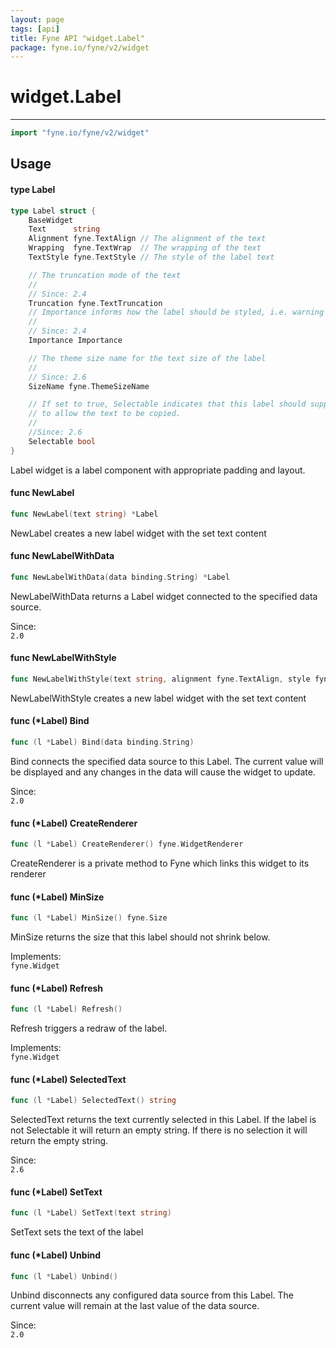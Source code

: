 ```yaml
---
layout: page
tags: [api]
title: Fyne API "widget.Label"
package: fyne.io/fyne/v2/widget
---
```


# widget.Label
---
```go
import "fyne.io/fyne/v2/widget"
```

## Usage

#### type Label

```go
type Label struct {
	BaseWidget
	Text      string
	Alignment fyne.TextAlign // The alignment of the text
	Wrapping  fyne.TextWrap  // The wrapping of the text
	TextStyle fyne.TextStyle // The style of the label text

	// The truncation mode of the text
	//
	// Since: 2.4
	Truncation fyne.TextTruncation
	// Importance informs how the label should be styled, i.e. warning or disabled
	//
	// Since: 2.4
	Importance Importance

	// The theme size name for the text size of the label
	//
	// Since: 2.6
	SizeName fyne.ThemeSizeName

	// If set to true, Selectable indicates that this label should support select interaction
	// to allow the text to be copied.
	//
	//Since: 2.6
	Selectable bool
}
```

Label widget is a label component with appropriate padding and layout.

#### func  NewLabel

```go
func NewLabel(text string) *Label
```
NewLabel creates a new label widget with the set text content

#### func  NewLabelWithData

```go
func NewLabelWithData(data binding.String) *Label
```
NewLabelWithData returns a Label widget connected to the specified data source.


<div class="since">Since: <code>
2.0</code></div>

#### func  NewLabelWithStyle

```go
func NewLabelWithStyle(text string, alignment fyne.TextAlign, style fyne.TextStyle) *Label
```
NewLabelWithStyle creates a new label widget with the set text content

#### func (*Label) Bind

```go
func (l *Label) Bind(data binding.String)
```
Bind connects the specified data source to this Label. The current value will be displayed and any changes in the data will cause the widget to update.


<div class="since">Since: <code>
2.0</code></div>

#### func (*Label) CreateRenderer

```go
func (l *Label) CreateRenderer() fyne.WidgetRenderer
```
CreateRenderer is a private method to Fyne which links this widget to its renderer

#### func (*Label) MinSize

```go
func (l *Label) MinSize() fyne.Size
```
MinSize returns the size that this label should not shrink below.


<div class="implements">Implements: <code>
fyne.Widget</code></div>

#### func (*Label) Refresh

```go
func (l *Label) Refresh()
```
Refresh triggers a redraw of the label.


<div class="implements">Implements: <code>
fyne.Widget</code></div>

#### func (*Label) SelectedText

```go
func (l *Label) SelectedText() string
```
SelectedText returns the text currently selected in this Label. If the label is not Selectable it will return an empty string. If there is no selection it will return the empty string.


<div class="since">Since: <code>
2.6</code></div>

#### func (*Label) SetText

```go
func (l *Label) SetText(text string)
```
SetText sets the text of the label

#### func (*Label) Unbind

```go
func (l *Label) Unbind()
```
Unbind disconnects any configured data source from this Label. The current value will remain at the last value of the data source.


<div class="since">Since: <code>
2.0</code></div>
